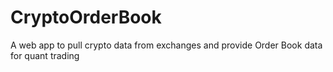# CryptoOrderBook
A web app to pull crypto data from exchanges and provide Order Book data for quant trading 
